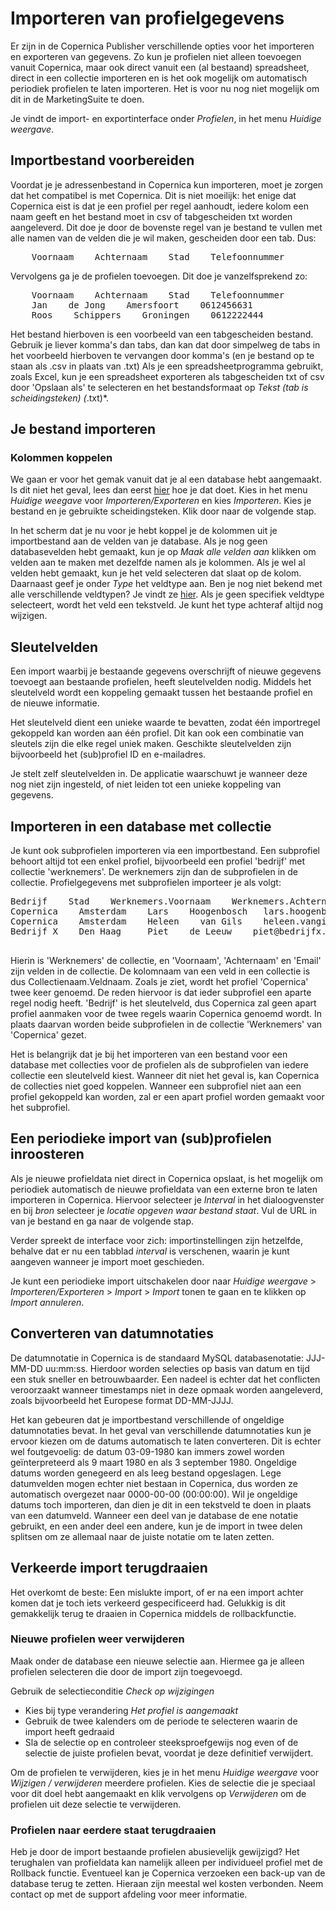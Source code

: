 # Importeren van profielgegevens
Er zijn in de Copernica Publisher verschillende opties voor het importeren en exporteren van gegevens. Zo kun je profielen niet alleen toevoegen vanuit Copernica, maar ook direct vanuit een (al bestaand) spreadsheet, direct in een collectie importeren en is het ook mogelijk om automatisch periodiek profielen te laten importeren. Het is voor nu nog niet mogelijk om dit in de MarketingSuite te doen.

Je vindt de import- en exportinterface onder *Profielen*, in het menu *Huidige weergave*.

## Importbestand voorbereiden
Voordat je je adressenbestand in Copernica kun importeren, moet je zorgen dat het compatibel is met Copernica. Dit is niet moeilijk: het enige dat Copernica eist is dat je een profiel per regel aanhoudt, iedere kolom een naam geeft en het bestand moet in csv of tabgescheiden txt worden aangeleverd. Dit doe je door de bovenste regel van je bestand te vullen met alle namen van de velden die je wil maken, gescheiden door een tab. Dus:
<pre>
    Voornaam    Achternaam    Stad    Telefoonnummer
</pre>
Vervolgens ga je de profielen toevoegen. Dit doe je vanzelfsprekend zo:
<pre>
    Voornaam    Achternaam    Stad    Telefoonnummer
    Jan    de Jong    Amersfoort    0612456631
    Roos    Schippers    Groningen    0612222444
</pre>

Het bestand hierboven is een voorbeeld van een tabgescheiden bestand. Gebruik je liever komma's dan tabs, dan kan dat door simpelweg de tabs in het voorbeeld hierboven te vervangen door komma's (en je bestand op te staan als .csv in plaats van .txt) Als je een spreadsheetprogramma gebruikt, zoals Excel, kun je een spreadsheet exporteren als tabgescheiden txt of csv door 'Opslaan als' te selecteren en het bestandsformaat op *Tekst (tab is scheidingsteken) (*.txt)*.

## Je bestand importeren
### Kolommen koppelen
We gaan er voor het gemak vanuit dat je al een database hebt aangemaakt. Is dit niet het geval, lees dan eerst [hier](quick-database-guide) hoe je dat doet. 
Kies in het menu *Huidige weegave* voor *Importeren/Exporteren* en kies *Importeren*. Kies je bestand en je gebruikte scheidingsteken. Klik door naar de volgende stap.

In het scherm dat je nu voor je hebt koppel je de kolommen uit je importbestand aan de velden van je database. Als je nog geen databasevelden hebt gemaakt, kun je op *Maak alle velden aan* klikken om velden aan te maken met dezelfde namen als je kolommen. Als je wel al velden hebt gemaakt, kun je het veld selecteren dat slaat op de kolom. Daarnaast geef je onder *Type* het veldtype aan. Ben je nog niet bekend met alle verschillende veldtypen? Je vindt ze [hier](database-fields-and-collections). Als je geen specifiek veldtype selecteert, wordt het veld een tekstveld. Je kunt het type achteraf altijd nog wijzigen.

## Sleutelvelden
Een import waarbij je bestaande gegevens overschrijft of nieuwe gegevens toevoegt aan bestaande profielen, heeft sleutelvelden nodig. Middels het sleutelveld wordt een koppeling gemaakt tussen het bestaande profiel en de nieuwe informatie.

Het sleutelveld dient een unieke waarde te bevatten, zodat één importregel gekoppeld kan worden aan één profiel. Dit kan ook een combinatie van sleutels zijn die elke regel uniek maken. Geschikte sleutelvelden zijn bijvoorbeeld het (sub)profiel ID en e-mailadres.

Je stelt zelf sleutelvelden in. De applicatie waarschuwt je wanneer deze nog niet zijn ingesteld, of niet leiden tot een unieke koppeling van gegevens.

## Importeren in een database met collectie
Je kunt ook subprofielen importeren via een importbestand. Een subprofiel behoort altijd tot een enkel profiel, bijvoorbeeld een profiel 'bedrijf' met collectie 'werknemers'. De werknemers zijn dan de subprofielen in de collectie. Profielgegevens met subprofielen importeer je als volgt:

<pre>
Bedrijf    Stad    Werknemers.Voornaam    Werknemers.Achternaam    Werknemers.Email
Copernica    Amsterdam    Lars    Hoogenbosch   lars.hoogenbosch@copernica.com
Copernica    Amsterdam    Heleen    van Gils    heleen.vangils@copernica.com
Bedrijf X    Den Haag     Piet    de Leeuw    piet@bedrijfx.com

</pre>

Hierin is 'Werknemers' de collectie, en 'Voornaam', 'Achternaam' en 'Email' zijn velden in de collectie. De kolomnaam van een veld in een collectie is dus Collectienaam.Veldnaam. Zoals je ziet, wordt het profiel 'Copernica' twee keer genoemd. De reden hiervoor is dat ieder subprofiel een aparte regel nodig heeft. 'Bedrijf' is het sleutelveld, dus Copernica zal geen apart profiel aanmaken voor de twee regels waarin Copernica genoemd wordt. In plaats daarvan worden beide subprofielen in de collectie 'Werknemers' van 'Copernica' gezet.

Het is belangrijk dat je bij het importeren van een bestand voor een database met collecties voor de profielen als de subprofielen van iedere collectie een sleutelveld kiest. Wanneer dit niet het geval is, kan Copernica de collecties niet goed koppelen. Wanneer een subprofiel niet aan een profiel gekoppeld kan worden, zal er een apart profiel worden gemaakt voor het subprofiel.

## Een periodieke import van (sub)profielen inroosteren
Als je nieuwe profieldata niet direct in Copernica opslaat, is het mogelijk om periodiek automatisch de nieuwe profieldata van een externe bron te laten importeren in Copernica. Hiervoor selecteer je *Interval* in het dialoogvenster en bij *bron* selecteer je *locatie opgeven waar bestand staat*. Vul de URL in van je bestand en ga naar de volgende stap.

Verder spreekt de interface voor zich: importinstellingen zijn hetzelfde, behalve dat er nu een tabblad *interval* is verschenen, waarin je kunt aangeven wanneer je import moet geschieden.

Je kunt een periodieke import uitschakelen door naar *Huidige weergave* > *Importeren/Exporteren* > *Import* > *Import* tonen te gaan en te klikken op *Import annuleren*.

## Converteren van datumnotaties
De datumnotatie in Copernica is de standaard MySQL databasenotatie: JJJ-MM-DD uu:mm:ss. Hierdoor worden selecties op basis van datum en tijd een stuk sneller en betrouwbaarder. Een nadeel is echter dat het conflicten veroorzaakt wanneer timestamps niet in deze opmaak worden aangeleverd, zoals bijvoorbeeld het Europese format DD-MM-JJJJ.

Het kan gebeuren dat je importbestand verschillende of ongeldige datumnotaties bevat. In het geval van verschillende datumnotaties kun je ervoor kiezen om de datums automatisch te laten converteren. Dit is echter wel foutgevoelig: de datum 03-09-1980 kan immers zowel worden geïnterpreteerd als 9 maart 1980 en als 3 september 1980. Ongeldige datums worden genegeerd en als leeg bestand opgeslagen. Lege datumvelden mogen echter niet bestaan in Copernica, dus worden ze automatisch overgezet naar 0000-00-00 (00:00:00). Wil je ongeldige datums toch importeren, dan dien je dit in een tekstveld te doen in plaats van een datumveld.
Wanneer een deel van je database de ene notatie gebruikt, en een ander deel een andere, kun je de import in twee delen splitsen om ze allemaal naar de juiste notatie om te laten zetten.

## Verkeerde import terugdraaien
Het overkomt de beste: Een mislukte import, of er na een import achter komen dat je toch iets verkeerd gespecificeerd had. Gelukkig is dit gemakkelijk terug te draaien in Copernica middels de rollbackfunctie.

### Nieuwe profielen weer verwijderen
Maak onder de database een nieuwe selectie aan. Hiermee ga je alleen profielen selecteren die door de import zijn toegevoegd.

Gebruik de selectieconditie *Check op wijzigingen*
- Kies bij type verandering *Het profiel is aangemaakt*
- Gebruik de twee kalenders om de periode te selecteren waarin de import heeft gedraaid
- Sla de selectie op en controleer steeksproefgewijs nog even of de selectie de juiste profielen bevat, voordat je deze definitief verwijdert.

Om de profielen te verwijderen, kies je in het menu *Huidige weergave* voor *Wijzigen / verwijderen* meerdere profielen. Kies de selectie die je speciaal voor dit doel hebt aangemaakt en klik vervolgens op *Verwijderen* om de profielen uit deze selectie te verwijderen.

### Profielen naar eerdere staat terugdraaien
Heb je door de import bestaande profielen abusievelijk gewijzigd? Het terughalen van profieldata kan namelijk alleen per individueel profiel met de Rollback functie. Eventueel kan je Copernica verzoeken een back-up van de database terug te zetten. Hieraan zijn meestal wel kosten verbonden. Neem contact op met de support afdeling voor meer informatie.
